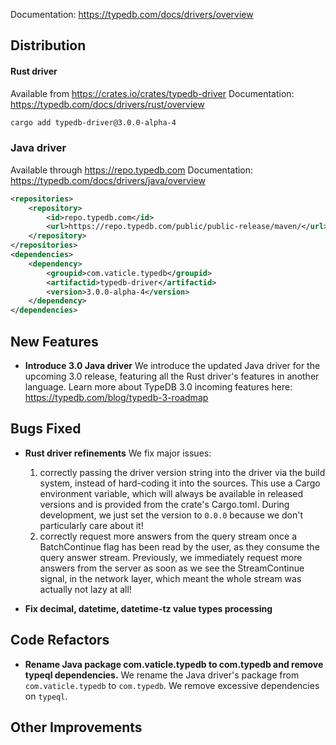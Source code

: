Documentation: https://typedb.com/docs/drivers/overview

## Distribution

#### Rust driver

Available from https://crates.io/crates/typedb-driver
Documentation: https://typedb.com/docs/drivers/rust/overview


```sh
cargo add typedb-driver@3.0.0-alpha-4
```


### Java driver

Available through https://repo.typedb.com
Documentation: https://typedb.com/docs/drivers/java/overview

```xml
<repositories>
    <repository>
        <id>repo.typedb.com</id>
        <url>https://repo.typedb.com/public/public-release/maven/</url>
    </repository>
</repositories>
<dependencies>
    <dependency>
        <groupid>com.vaticle.typedb</groupid>
        <artifactid>typedb-driver</artifactid>
        <version>3.0.0-alpha-4</version>
    </dependency>
</dependencies>
```

## New Features
- **Introduce 3.0 Java driver**
  We introduce the updated Java driver for the upcoming 3.0 release, featuring all the Rust driver's features in another language.
  Learn more about TypeDB 3.0 incoming features here: https://typedb.com/blog/typedb-3-roadmap


## Bugs Fixed
- **Rust driver refinements**
  We fix major issues:

  1. correctly passing the driver version string into the driver via the build system, instead of hard-coding it into the sources. This use a Cargo environment variable, which will always be available in released versions and is provided from the crate's Cargo.toml. During development, we just set the version to `0.0.0` because we don't particularly care about it!
  2. correctly request more answers from the query stream once a BatchContinue flag has been read by the user, as they consume the query answer stream. Previously, we immediately request more answers from the server as soon as we see the StreamContinue signal, in the network layer, which meant the whole stream was actually not lazy at all!

- **Fix decimal, datetime, datetime-tz value types processing**
  

## Code Refactors
- **Rename Java package com.vaticle.typedb to com.typedb and remove typeql dependencies.**
  We rename the Java driver's package from `com.vaticle.typedb` to `com.typedb`.
  We remove excessive dependencies on `typeql`.


## Other Improvements
    
